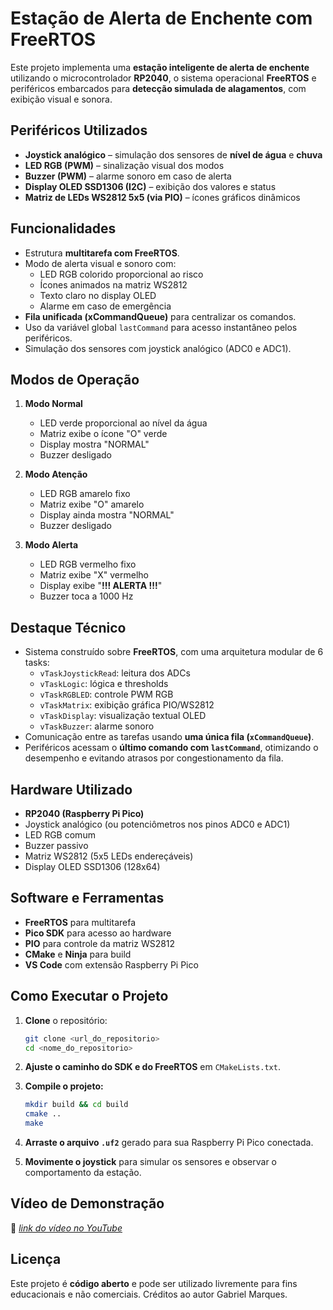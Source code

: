 # Estação de Alerta de Enchente com FreeRTOS

Este projeto implementa uma **estação inteligente de alerta de enchente** utilizando o microcontrolador **RP2040**, o sistema operacional **FreeRTOS** e periféricos embarcados para **detecção simulada de alagamentos**, com exibição visual e sonora.

## Periféricos Utilizados

* **Joystick analógico** – simulação dos sensores de **nível de água** e **chuva**
* **LED RGB (PWM)** – sinalização visual dos modos
* **Buzzer (PWM)** – alarme sonoro em caso de alerta
* **Display OLED SSD1306 (I2C)** – exibição dos valores e status
* **Matriz de LEDs WS2812 5x5 (via PIO)** – ícones gráficos dinâmicos

## Funcionalidades

* Estrutura **multitarefa com FreeRTOS**.
* Modo de alerta visual e sonoro com:
  - LED RGB colorido proporcional ao risco
  - Ícones animados na matriz WS2812
  - Texto claro no display OLED
  - Alarme em caso de emergência
* **Fila unificada (xCommandQueue)** para centralizar os comandos.
* Uso da variável global `lastCommand` para acesso instantâneo pelos periféricos.
* Simulação dos sensores com joystick analógico (ADC0 e ADC1).

## Modos de Operação

1. **Modo Normal**
   * LED verde proporcional ao nível da água
   * Matriz exibe o ícone "O" verde
   * Display mostra "NORMAL"
   * Buzzer desligado

2. **Modo Atenção**
   * LED RGB amarelo fixo
   * Matriz exibe "O" amarelo
   * Display ainda mostra "NORMAL"
   * Buzzer desligado

3. **Modo Alerta**
   * LED RGB vermelho fixo
   * Matriz exibe "X" vermelho
   * Display exibe "**!!! ALERTA !!!**"
   * Buzzer toca a 1000 Hz

## Destaque Técnico

* Sistema construído sobre **FreeRTOS**, com uma arquitetura modular de 6 tasks:
  - `vTaskJoystickRead`: leitura dos ADCs
  - `vTaskLogic`: lógica e thresholds
  - `vTaskRGBLED`: controle PWM RGB
  - `vTaskMatrix`: exibição gráfica PIO/WS2812
  - `vTaskDisplay`: visualização textual OLED
  - `vTaskBuzzer`: alarme sonoro
* Comunicação entre as tarefas usando **uma única fila (`xCommandQueue`)**.
* Periféricos acessam o **último comando com `lastCommand`**, otimizando o desempenho e evitando atrasos por congestionamento da fila.

## Hardware Utilizado

* **RP2040 (Raspberry Pi Pico)**
* Joystick analógico (ou potenciômetros nos pinos ADC0 e ADC1)
* LED RGB comum
* Buzzer passivo
* Matriz WS2812 (5x5 LEDs endereçáveis)
* Display OLED SSD1306 (128x64)

## Software e Ferramentas

* **FreeRTOS** para multitarefa
* **Pico SDK** para acesso ao hardware
* **PIO** para controle da matriz WS2812
* **CMake** e **Ninja** para build
* **VS Code** com extensão Raspberry Pi Pico

## Como Executar o Projeto

1. **Clone** o repositório:

   ```bash
   git clone <url_do_repositorio>
   cd <nome_do_repositorio>
   ```

2. **Ajuste o caminho do SDK e do FreeRTOS** em `CMakeLists.txt`.

3. **Compile o projeto:**

   ```bash
   mkdir build && cd build
   cmake ..
   make
   ```

4. **Arraste o arquivo `.uf2`** gerado para sua Raspberry Pi Pico conectada.

5. **Movimente o joystick** para simular os sensores e observar o comportamento da estação.

## Vídeo de Demonstração

🎥 *[link do vídeo no YouTube](https://www.youtube.com/watch?v=mclR3VGTRy0)*

## Licença

Este projeto é **código aberto** e pode ser utilizado livremente para fins educacionais e não comerciais. Créditos ao autor Gabriel Marques.
